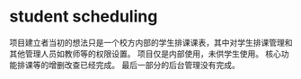 # student scheduling
项目建立者当初的想法只是一个校方内部的学生排课课表，其中对学生排课管理和其他管理人员如教师等的权限设置。
项目仅是内部使用，未供学生使用。
核心功能排课等的增删改查已经完成。
最后一部分的后台管理没有完成。
